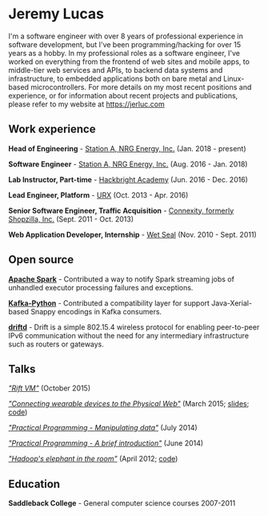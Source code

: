 # Jeremy Lucas

I'm a software engineer with over 8 years of professional experience in software development, but I've been programming/hacking for over 15 years as a hobby. In my professional roles as a software engineer, I've worked on everything from the frontend of web sites and mobile apps, to middle-tier web services and APIs, to backend data systems and infrastructure, to embedded applications both on bare metal and Linux-based microcontrollers. For more details on my most recent positions and experience, or for information about recent projects and publications, please refer to my website at https://jerluc.com

## Work experience

**Head of Engineering** - [Station A, NRG Energy, Inc.](https://stationa.com) (Jan. 2018 - present)

**Software Engineer** - [Station A, NRG Energy, Inc.](https://stationa.com) (Aug. 2016 - Jan. 2018)

**Lab Instructor, Part-time** - [Hackbright Academy](https://hackbrightacademy.com/) (Jun. 2016 - Dec. 2016)

**Lead Engineer, Platform** - [URX](https://www.crunchbase.com/organization/urx) (Oct. 2013 - Apr. 2016)


**Senior Software Engineer, Traffic Acquisition** - [Connexity, formerly Shopzilla, Inc.](https://connexity.com) (Sept. 2011 - Oct. 2013)

**Web Application Developer, Internship** - [Wet Seal](http://wetseal-llc.com) (Nov. 2010 - Sept. 2011)

## Open source

[**Apache Spark**](https://github.com/apache/spark) - Contributed a way to notify Spark streaming jobs of unhandled executor processing failures and exceptions.

[**Kafka-Python**](https://github.com/dpkp/kafka-python) - Contributed a compatibility layer for support Java-Xerial-based Snappy encodings in Kafka consumers.

[**driftd**](https://github.com/jerluc/driftd) - Drift is a simple 802.15.4 wireless protocol for enabling peer-to-peer IPv6 communication without the need for any intermediary infrastructure such as routers or gateways.


## Talks

[*"Rift VM"*](http://slides.com/jerluc/r) (October 2015)

[*"Connecting wearable devices to the Physical Web"*](https://web.archive.org/web/20150703092017/http://www.wearablestechcon.com/classes#ConnectingWearableDevicestothePhysicalWeb) (March 2015; [slides](https://docs.google.com/presentation/d/1DIjxwMXz1SeWu9cjob0UwVY9teffEPUVxeMnC47ybqs/edit#slide=id.p); [code](https://github.com/jerluc/physical-web-wearable-demo))

[*"Practical Programming - Manipulating data"*](http://slides.com/jerluc/practical-programming-manipulating-data) (July 2014)

[*"Practical Programming - A brief introduction"*](http://slides.com/jerluc/practical-programming-a-brief-introduction) (June 2014)

[*"Hadoop's elephant in the room"*](http://www.ustream.tv/recorded/30895921) (April 2012; [code](https://github.com/shopzilla/hadoop-in-a-box))

## Education

**Saddleback College** - General computer science courses 2007-2011
